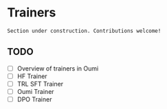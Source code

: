 # Trainers

```{attention}
Section under construction. Contributions welcome!
```

## TODO

- [ ] Overview of trainers in Oumi
- [ ] HF Trainer
- [ ] TRL SFT Trainer
- [ ] Oumi Trainer
- [ ] DPO Trainer
